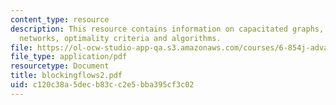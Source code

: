 ```yaml
---
content_type: resource
description: This resource contains information on capacitated graphs, costs in flow
  networks, optimality criteria and algorithms.
file: https://ol-ocw-studio-app-qa.s3.amazonaws.com/courses/6-854j-advanced-algorithms-fall-2005/c120c38a5decb83cc2e5bba395cf3c02_blockingflows2.pdf
file_type: application/pdf
resourcetype: Document
title: blockingflows2.pdf
uid: c120c38a-5dec-b83c-c2e5-bba395cf3c02
---
```

